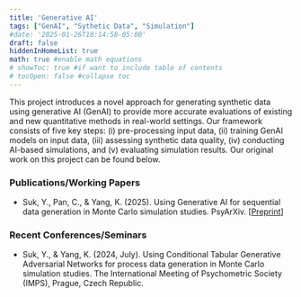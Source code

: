 ```yaml
---
title: 'Generative AI'
tags: ["GenAI", "Sythetic Data", "Simulation"]
#date: '2025-01-26T18:14:58-05:00'
draft: false
hiddenInHomeList: true
math: true #enable math equations
# showToc: true #if want to include table of contents 
# tocOpen: false #collapse toc
---
```

This project introduces a novel approach for generating synthetic data using generative AI (GenAI) to provide more accurate evaluations of existing and new quantitative methods in real-world settings. Our framework consists of five key steps: (i) pre-processing input data, (ii) training GenAI models on input data, (iii) assessing synthetic data quality, (iv) conducting AI-based simulations, and (v) evaluating simulation results. Our original work on this project can be found below.

### Publications/Working Papers

- Suk, Y., Pan, C., & Yang, K. (2025). Using Generative AI for sequential data generation in Monte Carlo simulation studies. PsyArXiv. [[Preprint](https://doi.org/10.31234/osf.io/7rd86_v1)]

### Recent Conferences/Seminars

- Suk, Y., & Yang, K. (2024, July). Using Conditional Tabular Generative Adversarial Networks for process data generation in Monte Carlo simulation studies. The International Meeting of Psychometric Society (IMPS), Prague, Czech Republic.
